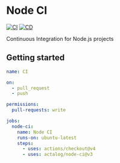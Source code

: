 # Node CI

[![CI](https://github.com/actalog/node-ci/actions/workflows/ci.yml/badge.svg)](https://github.com/actalog/node-ci/actions/workflows/ci.yml)
[![CD](https://github.com/actalog/node-ci/actions/workflows/cd.yml/badge.svg)](https://github.com/actalog/node-ci/actions/workflows/cd.yml)

Continuous Integration for Node.js projects

## Getting started

```yml
name: CI

on:
  - pull_request
  - push

permissions:
  pull-requests: write

jobs:
  node-ci:
    name: Node CI
    runs-on: ubuntu-latest
    steps:
      - uses: actions/checkout@v4
      - uses: actalog/node-ci@v3
```
